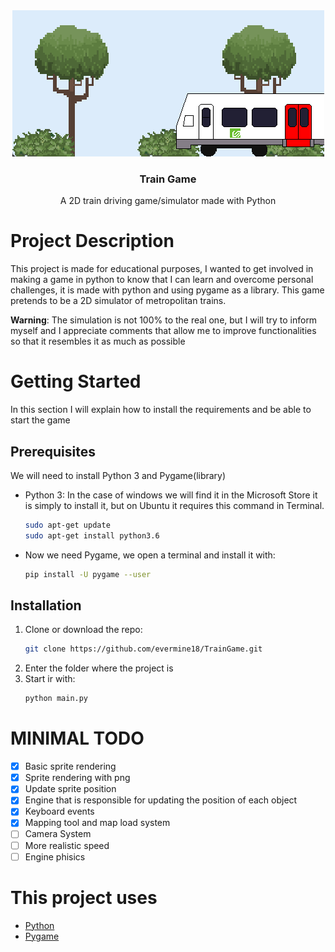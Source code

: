 <div align="center">
  <a href="https://github.com/evermine18/TrainGame">
    <img src="img/page.png" alt="Page">
  </a>

  <h3 align="center">Train Game</h3>

  <p align="center">
    A 2D train driving game/simulator made with Python
  </p>
</div>

# Project Description
This project is made for educational purposes, I wanted to get involved in making a game in python to know that I can learn and overcome personal challenges, it is made with python and using pygame as a library. This game pretends to be a 2D simulator of metropolitan trains.

**Warning**: The simulation is not 100% to the real one, but I will try to inform myself and I appreciate comments that allow me to improve functionalities so that it resembles it as much as possible

# Getting Started

In this section I will explain how to install the requirements and be able to start the game

## Prerequisites

We will need to install Python 3 and Pygame(library)

* Python 3: In the case of windows we will find it in the Microsoft Store it is simply to install it, but on Ubuntu it requires this command in Terminal.

    ```sh
    sudo apt-get update
    sudo apt-get install python3.6
    ```
* Now we need Pygame, we open a terminal and install it with:
    ```sh
    pip install -U pygame --user
    ```

## Installation

1. Clone or download the repo:
    ```sh
    git clone https://github.com/evermine18/TrainGame.git
    ```
2. Enter the folder where the project is
3. Start ir with:
    ```sh
    python main.py
    ```

# MINIMAL TODO
- [x] Basic sprite rendering
- [x] Sprite rendering with png
- [x] Update sprite position
- [x] Engine that is responsible for updating the position of each object
- [x] Keyboard events
- [x] Mapping tool and map load system
- [ ] Camera System
- [ ] More realistic speed
- [ ] Engine phisics

# This project uses

* [Python](https://www.python.org/)
* [Pygame](https://www.pygame.org/news)